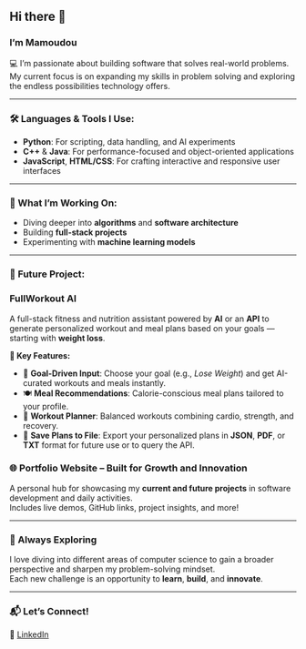 ## Hi there 👋

### I’m Mamoudou

💻 I’m passionate about building software that solves real-world problems.  
My current focus is on expanding my skills in problem solving and exploring the endless possibilities technology offers.

---

### 🛠️ Languages & Tools I Use:
- **Python**: For scripting, data handling, and AI experiments  
- **C++** & **Java**: For performance-focused and object-oriented applications  
- **JavaScript**, **HTML/CSS**: For crafting interactive and responsive user interfaces  

---

### 🔭 What I’m Working On:
- Diving deeper into **algorithms** and **software architecture**
- Building **full-stack projects**
- Experimenting with **machine learning models**

---

### 🚀 Future Project: 

### FullWorkout AI
A full-stack fitness and nutrition assistant powered by **AI** or an **API** to generate personalized workout and meal plans based on your goals — starting with **weight loss**.

**🔑 Key Features:**
- 🎯 **Goal-Driven Input**: Choose your goal (e.g., *Lose Weight*) and get AI-curated workouts and meals instantly.  
- 🍽️ **Meal Recommendations**: Calorie-conscious meal plans tailored to your profile.  
- 🏃 **Workout Planner**: Balanced workouts combining cardio, strength, and recovery.  
- 💾 **Save Plans to File**: Export your personalized plans in **JSON**, **PDF**, or **TXT** format for future use or to query the API.


### 🌐 Portfolio Website – Built for Growth and Innovation
A personal hub for showcasing my **current and future projects** in software development and daily activities.  
Includes live demos, GitHub links, project insights, and more!

---

### 🌱 Always Exploring
I love diving into different areas of computer science to gain a broader perspective and sharpen my problem-solving mindset.  
Each new challenge is an opportunity to **learn**, **build**, and **innovate**.

---

### 📬 Let’s Connect!
🔗 [LinkedIn](https://www.linkedin.com/in/m-balde)




